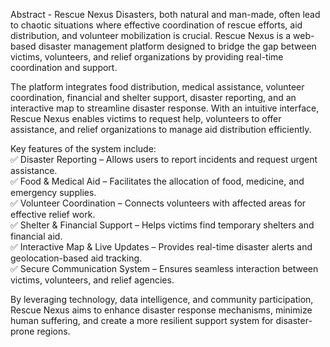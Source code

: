  Abstract - Rescue Nexus 
Disasters, both natural and man-made, often lead to chaotic situations where effective coordination of rescue efforts, aid distribution, and volunteer mobilization is crucial. Rescue Nexus is a web-based disaster management platform designed to bridge the gap between victims, volunteers, and relief organizations by providing real-time coordination and support.  

The platform integrates food distribution, medical assistance, volunteer coordination, financial and shelter support, disaster reporting, and an interactive map to streamline disaster response. With an intuitive interface, Rescue Nexus enables victims to request help, volunteers to offer assistance, and relief organizations to manage aid distribution efficiently.  

Key features of the system include:  
✅ Disaster Reporting – Allows users to report incidents and request urgent assistance.  
✅ Food & Medical Aid – Facilitates the allocation of food, medicine, and emergency supplies.  
✅ Volunteer Coordination – Connects volunteers with affected areas for effective relief work.  
✅ Shelter & Financial Support – Helps victims find temporary shelters and financial aid.  
✅ Interactive Map & Live Updates – Provides real-time disaster alerts and geolocation-based aid tracking.  
✅ Secure Communication System – Ensures seamless interaction between victims, volunteers, and relief agencies.  

By leveraging technology, data intelligence, and community participation, Rescue Nexus aims to enhance disaster response mechanisms, minimize human suffering, and create a more resilient support system for disaster-prone regions.  
